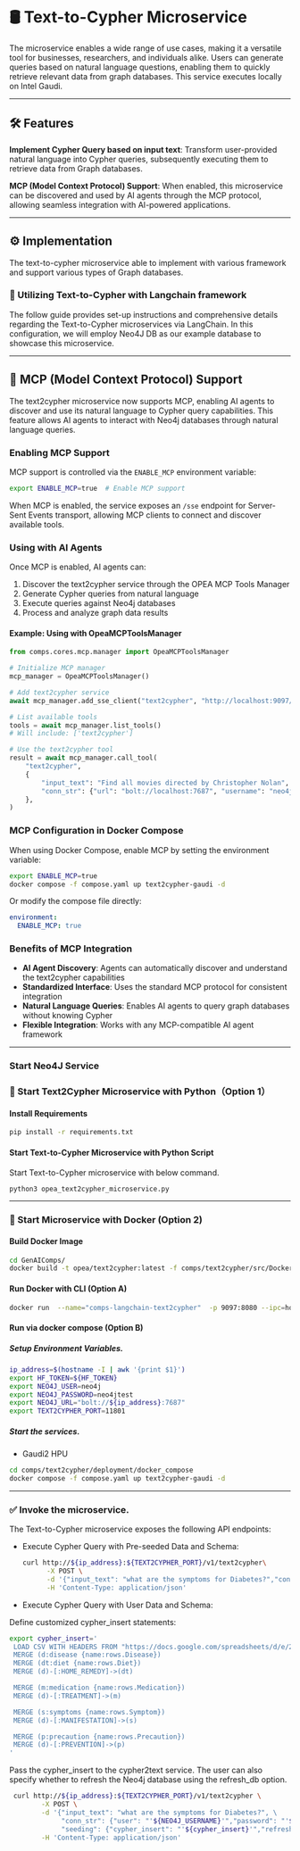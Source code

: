 # 🛢 Text-to-Cypher Microservice

The microservice enables a wide range of use cases, making it a versatile tool for businesses, researchers, and individuals alike. Users can generate queries based on natural language questions, enabling them to quickly retrieve relevant data from graph databases. This service executes locally on Intel Gaudi.

---

## 🛠️ Features

**Implement Cypher Query based on input text**: Transform user-provided natural language into Cypher queries, subsequently executing them to retrieve data from Graph databases.

**MCP (Model Context Protocol) Support**: When enabled, this microservice can be discovered and used by AI agents through the MCP protocol, allowing seamless integration with AI-powered applications.

---

## ⚙️ Implementation

The text-to-cypher microservice able to implement with various framework and support various types of Graph databases.

### 🔗 Utilizing Text-to-Cypher with Langchain framework

The follow guide provides set-up instructions and comprehensive details regarding the Text-to-Cypher microservices via LangChain. In this configuration, we will employ Neo4J DB as our example database to showcase this microservice.

---

## 🤖 MCP (Model Context Protocol) Support

The text2cypher microservice now supports MCP, enabling AI agents to discover and use its natural language to Cypher query capabilities. This feature allows AI agents to interact with Neo4j databases through natural language queries.

### Enabling MCP Support

MCP support is controlled via the `ENABLE_MCP` environment variable:

```bash
export ENABLE_MCP=true  # Enable MCP support
```

When MCP is enabled, the service exposes an `/sse` endpoint for Server-Sent Events transport, allowing MCP clients to connect and discover available tools.

### Using with AI Agents

Once MCP is enabled, AI agents can:

1. Discover the text2cypher service through the OPEA MCP Tools Manager
2. Generate Cypher queries from natural language
3. Execute queries against Neo4j databases
4. Process and analyze graph data results

#### Example: Using with OpeaMCPToolsManager

```python
from comps.cores.mcp.manager import OpeaMCPToolsManager

# Initialize MCP manager
mcp_manager = OpeaMCPToolsManager()

# Add text2cypher service
await mcp_manager.add_sse_client("text2cypher", "http://localhost:9097/sse")

# List available tools
tools = await mcp_manager.list_tools()
# Will include: ['text2cypher']

# Use the text2cypher tool
result = await mcp_manager.call_tool(
    "text2cypher",
    {
        "input_text": "Find all movies directed by Christopher Nolan",
        "conn_str": {"url": "bolt://localhost:7687", "username": "neo4j", "password": "password"},
    },
)
```

### MCP Configuration in Docker Compose

When using Docker Compose, enable MCP by setting the environment variable:

```bash
export ENABLE_MCP=true
docker compose -f compose.yaml up text2cypher-gaudi -d
```

Or modify the compose file directly:

```yaml
environment:
  ENABLE_MCP: true
```

### Benefits of MCP Integration

- **AI Agent Discovery**: Agents can automatically discover and understand the text2cypher capabilities
- **Standardized Interface**: Uses the standard MCP protocol for consistent integration
- **Natural Language Queries**: Enables AI agents to query graph databases without knowing Cypher
- **Flexible Integration**: Works with any MCP-compatible AI agent framework

---

### Start Neo4J Service

### 🚀 Start Text2Cypher Microservice with Python（Option 1）

#### Install Requirements

```bash
pip install -r requirements.txt
```

#### Start Text-to-Cypher Microservice with Python Script

Start Text-to-Cypher microservice with below command.

```bash
python3 opea_text2cypher_microservice.py
```

---

### 🚀 Start Microservice with Docker (Option 2)

#### Build Docker Image

```bash
cd GenAIComps/
docker build -t opea/text2cypher:latest -f comps/text2cypher/src/Dockerfile.intel_hpu .
```

#### Run Docker with CLI (Option A)

```bash
docker run  --name="comps-langchain-text2cypher"  -p 9097:8080 --ipc=host opea/text2cypher:latest
```

#### Run via docker compose (Option B)

##### Setup Environment Variables.

```bash
ip_address=$(hostname -I | awk '{print $1}')
export HF_TOKEN=${HF_TOKEN}
export NEO4J_USER=neo4j
export NEO4J_PASSWORD=neo4jtest
export NEO4J_URL="bolt://${ip_address}:7687"
export TEXT2CYPHER_PORT=11801
```

##### Start the services.

- Gaudi2 HPU

```bash
cd comps/text2cypher/deployment/docker_compose
docker compose -f compose.yaml up text2cypher-gaudi -d
```

---

### ✅ Invoke the microservice.

The Text-to-Cypher microservice exposes the following API endpoints:

- Execute Cypher Query with Pre-seeded Data and Schema:

  ```bash
  curl http://${ip_address}:${TEXT2CYPHER_PORT}/v1/text2cypher\
        -X POST \
        -d '{"input_text": "what are the symptoms for Diabetes?","conn_str": {"user": "'${NEO4J_USERNAME}'","password": "'${NEO4J_PASSWPORD}'","url": "'${NEO4J_URL}'" }}' \
        -H 'Content-Type: application/json'
  ```

- Execute Cypher Query with User Data and Schema:

Define customized cypher_insert statements:

```bash
export cypher_insert='
 LOAD CSV WITH HEADERS FROM "https://docs.google.com/spreadsheets/d/e/2PACX-1vQCEUxVlMZwwI2sn2T1aulBrRzJYVpsM9no8AEsYOOklCDTljoUIBHItGnqmAez62wwLpbvKMr7YoHI/pub?gid=0&single=true&output=csv" AS rows
 MERGE (d:disease {name:rows.Disease})
 MERGE (dt:diet {name:rows.Diet})
 MERGE (d)-[:HOME_REMEDY]->(dt)

 MERGE (m:medication {name:rows.Medication})
 MERGE (d)-[:TREATMENT]->(m)

 MERGE (s:symptoms {name:rows.Symptom})
 MERGE (d)-[:MANIFESTATION]->(s)

 MERGE (p:precaution {name:rows.Precaution})
 MERGE (d)-[:PREVENTION]->(p)
'
```

Pass the cypher_insert to the cypher2text service. The user can also specify whether to refresh the Neo4j database using the refresh_db option.

```bash
 curl http://${ip_address}:${TEXT2CYPHER_PORT}/v1/text2cypher \
        -X POST \
        -d '{"input_text": "what are the symptoms for Diabetes?", \
             "conn_str": {"user": "'${NEO4J_USERNAME}'","password": "'${NEO4J_PASSWPORD}'","url": "'${NEO4J_URL}'" } \
             "seeding": {"cypher_insert": "'${cypher_insert}'","refresh_db": "True" }}' \
        -H 'Content-Type: application/json'

```

